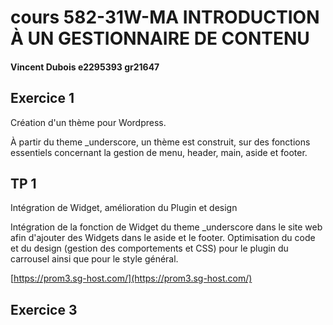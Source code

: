 # cours 582-31W-MA INTRODUCTION À UN GESTIONNAIRE DE CONTENU
#### Vincent Dubois e2295393 gr21647

## Exercice 1 
Création d'un thème pour Wordpress.

À partir du theme _underscore, un thème est construit, sur des fonctions essentiels concernant la gestion de menu, header, main, aside et footer.

## TP 1
Intégration de Widget, amélioration du Plugin et design

Intégration de la fonction de Widget du theme _underscore dans le site web afin d'ajouter des Widgets dans le aside et le footer.
Optimisation du code et du design (gestion des comportements et CSS) pour le plugin du carrousel ainsi que pour le style général.

[https://prom3.sg-host.com/](https://prom3.sg-host.com/)

## Exercice 3

